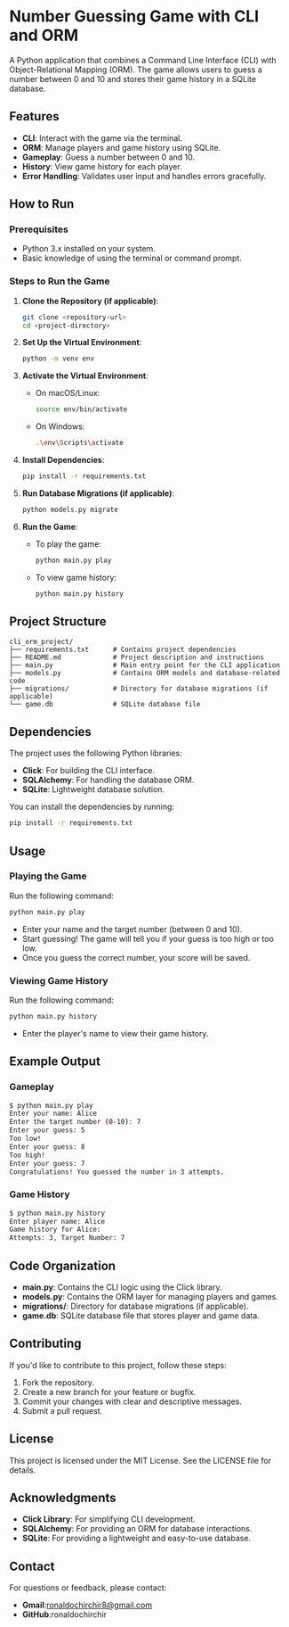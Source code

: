 # Number Guessing Game with CLI and ORM

A Python application that combines a Command Line Interface (CLI) with Object-Relational Mapping (ORM). The game allows users to guess a number between 0 and 10 and stores their game history in a SQLite database.

## Features

- **CLI**: Interact with the game via the terminal.
- **ORM**: Manage players and game history using SQLite.
- **Gameplay**: Guess a number between 0 and 10.
- **History**: View game history for each player.
- **Error Handling**: Validates user input and handles errors gracefully.

## How to Run

### Prerequisites

- Python 3.x installed on your system.
- Basic knowledge of using the terminal or command prompt.

### Steps to Run the Game

1. **Clone the Repository (if applicable)**:
    ```sh
    git clone <repository-url>
    cd <project-directory>
    ```

2. **Set Up the Virtual Environment**:
    ```sh
    python -m venv env
    ```

3. **Activate the Virtual Environment**:
    - On macOS/Linux:
        ```sh
        source env/bin/activate
        ```
    - On Windows:
        ```sh
        .\env\Scripts\activate
        ```

4. **Install Dependencies**:
    ```sh
    pip install -r requirements.txt
    ```

5. **Run Database Migrations (if applicable)**:
    ```sh
    python models.py migrate
    ```

6. **Run the Game**:
    - To play the game:
        ```sh
        python main.py play
        ```
    - To view game history:
        ```sh
        python main.py history
        ```

## Project Structure

```
cli_orm_project/
├── requirements.txt      # Contains project dependencies
├── README.md             # Project description and instructions
├── main.py               # Main entry point for the CLI application
├── models.py             # Contains ORM models and database-related code
├── migrations/           # Directory for database migrations (if applicable)
└── game.db               # SQLite database file
```

## Dependencies

The project uses the following Python libraries:

- **Click**: For building the CLI interface.
- **SQLAlchemy**: For handling the database ORM.
- **SQLite**: Lightweight database solution.

You can install the dependencies by running:
```sh
pip install -r requirements.txt
```

## Usage

### Playing the Game

Run the following command:
```sh
python main.py play
```

- Enter your name and the target number (between 0 and 10).
- Start guessing! The game will tell you if your guess is too high or too low.
- Once you guess the correct number, your score will be saved.

### Viewing Game History

Run the following command:
```sh
python main.py history
```

- Enter the player's name to view their game history.

## Example Output

### Gameplay

```sh
$ python main.py play
Enter your name: Alice
Enter the target number (0-10): 7
Enter your guess: 5
Too low!
Enter your guess: 8
Too high!
Enter your guess: 7
Congratulations! You guessed the number in 3 attempts.
```

### Game History

```sh
$ python main.py history
Enter player name: Alice
Game history for Alice:
Attempts: 3, Target Number: 7
```

## Code Organization

- **main.py**: Contains the CLI logic using the Click library.
- **models.py**: Contains the ORM layer for managing players and games.
- **migrations/**: Directory for database migrations (if applicable).
- **game.db**: SQLite database file that stores player and game data.

## Contributing

If you'd like to contribute to this project, follow these steps:

1. Fork the repository.
2. Create a new branch for your feature or bugfix.
3. Commit your changes with clear and descriptive messages.
4. Submit a pull request.

## License

This project is licensed under the MIT License. See the LICENSE file for details.

## Acknowledgments

- **Click Library**: For simplifying CLI development.
- **SQLAlchemy**: For providing an ORM for database interactions.
- **SQLite**: For providing a lightweight and easy-to-use database.

## Contact

For questions or feedback, please contact:

- **Gmail**:ronaldochirchir8@gmail.com
- **GitHub**:ronaldochirchir

